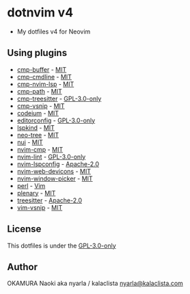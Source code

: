 # dotnvim v4

- My dotfiles v4 for Neovim

## Using plugins

- [cmp-buffer](https://github.com/hrsh7th/cmp-buffer) - [MIT](https://github.com/hrsh7th/cmp-buffer/blob/3022dbc9166796b644a841a02de8dd1cc1d311fa/LICENSE)
- [cmp-cmdline](https://github.com/hrsh7th/cmp-cmdline) - [MIT](https://github.com/hrsh7th/cmp-cmdline/blob/d250c63aa13ead745e3a40f61fdd3470efde3923/LICENSE)
- [cmp-nvim-lsp](https://github.com/hrsh7th/cmp-nvim-lsp) - [MIT](https://github.com/hrsh7th/cmp-nvim-lsp/blob/99290b3ec1322070bcfb9e846450a46f6efa50f0/LICENSE)
- [cmp-path](https://github.com/hrsh7th/cmp-path) - [MIT](https://github.com/hrsh7th/cmp-path/blob/91ff86cd9c29299a64f968ebb45846c485725f23/LICENSE)
- [cmp-treesitter](https://github.com/ray-x/cmp-treesitter) - [GPL-3.0-only](https://github.com/ray-x/cmp-treesitter/blob/958fcfa0d8ce46d215e19cc3992c542f576c4123/LICENSE)
- [cmp-vsnip](https://github.com/hrsh7th/cmp-vsnip) - [MIT](https://github.com/hrsh7th/cmp-vsnip/blob/989a8a73c44e926199bfd05fa7a516d51f2d2752/LICENSE)
- [codeium](https://github.com/Exafunction/codeium.nvim) - [MIT](https://github.com/Exafunction/codeium.nvim/blob/27d2b1ce8c7ba14dbf6e4504bdea8e5548be5476/LICENSE)
- [editorconfig](https://github.com/gpanders/editorconfig.nvim) - [GPL-3.0-only](https://github.com/gpanders/editorconfig.nvim/blob/5b9e303e1d6f7abfe616ce4cc8d3fffc554790bf/LICENSE)
- [lspkind](https://github.com/onsails/lspkind.nvim) - [MIT](https://github.com/onsails/lspkind.nvim/blob/d79a1c3299ad0ef94e255d045bed9fa26025dab6/LICENSE)
- [neo-tree](https://github.com/nvim-neo-tree/neo-tree.nvim) - [MIT](https://github.com/nvim-neo-tree/neo-tree.nvim/blob/5d172e8315444dbc32867d1c7b04d8e7e68ec4e1/LICENSE)
- [nui](https://github.com/MunifTanjim/nui.nvim) - [MIT](https://github.com/MunifTanjim/nui.nvim/blob/53e907ffe5eedebdca1cd503b00aa8692068ca46/LICENSE)
- [nvim-cmp](https://github.com/hrsh7th/nvim-cmp) - [MIT](https://github.com/hrsh7th/nvim-cmp/blob/12509903a5723a876abd65953109f926f4634c30/LICENSE)
- [nvim-lint](https://github.com/mfussenegger/nvim-lint) - [GPL-3.0-only](https://github.com/mfussenegger/nvim-lint/789b7ada1b4f00e08d026dffde410dcfa6a0ba87/LICENSE.txt)
- [nvim-lspconfig](https://github.com/neovim/nvim-lspconfig) - [Apache-2.0](https://github.com/neovim/nvim-lspconfig/blob/66bc018936c6ff76beb75f89d986af6442db4001/LICENSE.md)
- [nvim-web-devicons](https://github.com/nvim-tree/nvim-web-devicons) - [MIT](https://github.com/nvim-tree/nvim-web-devicons/blob/402377242b04be3f4f0f3720bd952df86e946c30/LICENSE)
- [nvim-window-picker](https://github.com/s1n7ax/nvim-window-picker) - [MIT](https://github.com/s1n7ax/nvim-window-picker/blob/0dfef64eaf063e1cd27983ab11a30e7bc5b74fac/LICENSE)
- [perl](https://github.com/vim-perl/vim-perl) - [Vim](https://github.com/vim-perl/vim-perl/blob/25ecb0061a3558d242a471b162aad20e4308815d/COPYING)
- [plenary](https://github.com/nvim-lua/plenary.nvim) - [MIT](https://github.com/nvim-lua/plenary.nvim/blob/3707cdb1e43f5cea73afb6037e6494e7ce847a66/LICENSE)
- [treesitter](https://github.com/nvim-treesitter/nvim-treesitter) - [Apache-2.0](https://github.com/nvim-treesitter/nvim-treesitter/blob/4e701776f8824fc188a6254f57d080971ce28c92/LICENSE)
- [vim-vsnip](https://github.com/hrsh7th/vim-vsnip) - [MIT](https://github.com/hrsh7th/vim-vsnip/blob/02a8e79295c9733434aab4e0e2b8c4b7cea9f3a9/LICENSE)

## License

This dotfiles is under the [GPL-3.0-only](./LICENSE)

## Author

OKAMURA Naoki aka nyarla / kalaclista <nyarla@kalaclista.com>
